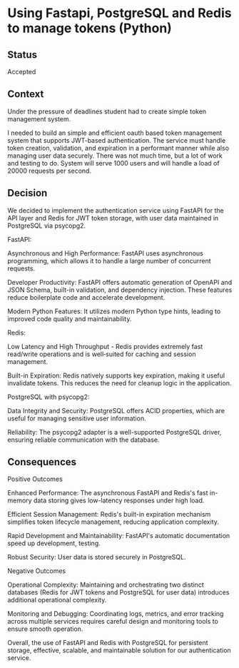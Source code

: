 # Using Fastapi, PostgreSQL and Redis to manage tokens (Python)

## Status

Accepted

## Context

Under the pressure of deadlines student had to create simple token management system.

I needed to build an simple and efficient oauth based token management system that supports JWT-based authentication. The service must handle token creation, validation, and expiration in a performant manner while also managing user data securely. There was not much time, but a lot of work and testing to do. System will serve 1000 users and will handle a load of 20000 requests per second.

## Decision

We decided to implement the authentication service using FastAPI for the API layer and Redis for JWT token storage, with user data maintained in PostgreSQL via psycopg2.

FastAPI:

Asynchronous and High Performance: FastAPI uses asynchronous programming, which allows it to handle a large number of concurrent requests.

Developer Productivity: FastAPI offers automatic generation of OpenAPI and JSON Schema, built-in validation, and dependency injection. These features reduce boilerplate code and accelerate development.

Modern Python Features: It utilizes modern Python type hints, leading to improved code quality and maintainability.


Redis:

Low Latency and High Throughput - Redis provides extremely fast read/write operations and is well‑suited for caching and session management.

Built-in Expiration: Redis natively supports key expiration, making it useful invalidate tokens. This reduces the need for cleanup logic in the application.


PostgreSQL with psycopg2:

Data Integrity and Security: PostgreSQL offers ACID properties, which are useful for managing sensitive user information.

Reliability: The psycopg2 adapter is a well-supported PostgreSQL driver, ensuring reliable communication with the database.

## Consequences

Positive Outcomes

Enhanced Performance: The asynchronous FastAPI and Redis's fast in-memory data storing gives low-latency responses under high load.

Efficient Session Management: Redis's built-in expiration mechanism simplifies token lifecycle management, reducing application complexity.

Rapid Development and Maintainability: FastAPI's automatic documentation speed up development, testing.

Robust Security: User data is stored securely in PostgreSQL.

Negative Outcomes

Operational Complexity: Maintaining and orchestrating two distinct databases (Redis for JWT tokens and PostgreSQL for user data) introduces additional operational complexity.

Monitoring and Debugging: Coordinating logs, metrics, and error tracking across multiple services requires careful design and monitoring tools to ensure smooth operation.

Overall, the use of FastAPI and Redis with PostgreSQL for persistent storage, effective, scalable, and maintainable solution for our authentication service. 